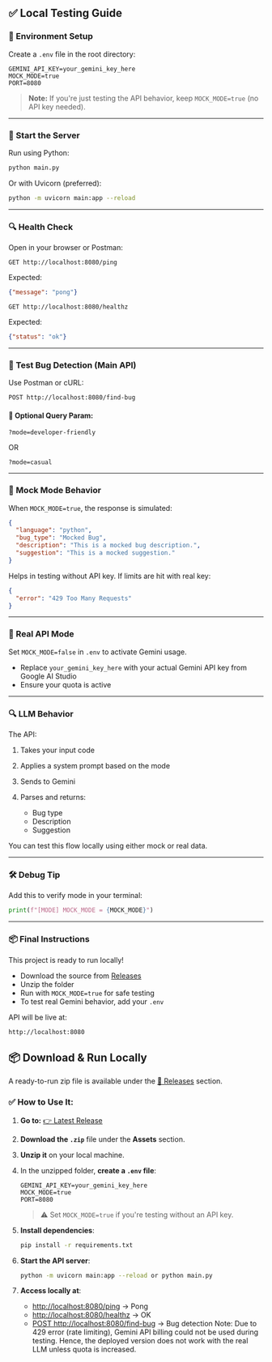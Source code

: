 ## ✅ Local Testing Guide

### 🔧 Environment Setup

Create a `.env` file in the root directory:

```env
GEMINI_API_KEY=your_gemini_key_here
MOCK_MODE=true
PORT=8080
```

> **Note:** If you're just testing the API behavior, keep `MOCK_MODE=true` (no API key needed).

---

### 🚀 Start the Server

Run using Python:

```bash
python main.py
```

Or with Uvicorn (preferred):

```bash
python -m uvicorn main:app --reload
```

---

### 🔍 Health Check

Open in your browser or Postman:

```http
GET http://localhost:8080/ping
```

Expected:

```json
{"message": "pong"}
```

```http
GET http://localhost:8080/healthz
```

Expected:

```json
{"status": "ok"}
```

---

### 🧪 Test Bug Detection (Main API)

Use Postman or cURL:

```http
POST http://localhost:8080/find-bug
```

#### 🔧 Optional Query Param:

```http
?mode=developer-friendly
```

OR

```http
?mode=casual
```

---

### 🪪 Mock Mode Behavior

When `MOCK_MODE=true`, the response is simulated:

```json
{
  "language": "python",
  "bug_type": "Mocked Bug",
  "description": "This is a mocked bug description.",
  "suggestion": "This is a mocked suggestion."
}
```

Helps in testing without API key. If limits are hit with real key:

```json
{
  "error": "429 Too Many Requests"
}
```

---

### 🧠 Real API Mode

Set `MOCK_MODE=false` in `.env` to activate Gemini usage.

* Replace `your_gemini_key_here` with your actual Gemini API key from Google AI Studio
* Ensure your quota is active

---

### 🔍 LLM Behavior

The API:

1. Takes your input code
2. Applies a system prompt based on the mode
3. Sends to Gemini
4. Parses and returns:

   * Bug type
   * Description
   * Suggestion

You can test this flow locally using either mock or real data.

---

### 🛠️ Debug Tip

Add this to verify mode in your terminal:

```python
print(f"[MODE] MOCK_MODE = {MOCK_MODE}")
```

---

### 📦 Final Instructions

This project is ready to run locally!

* Download the source from [Releases](https://github.com/your-repo/releases)
* Unzip the folder
* Run with `MOCK_MODE=true` for safe testing
* To test real Gemini behavior, add your `.env`

API will be live at:

```
http://localhost:8080
```


## 📦 Download & Run Locally

A ready-to-run zip file is available under the [🔗 Releases](https://github.com/your-username/your-repo-name/releases) section.

### ✅ How to Use It:

1. **Go to:** [👉 Latest Release](https://github.com/your-username/your-repo-name/releases)

2. **Download the `.zip`** file under the **Assets** section.

3. **Unzip it** on your local machine.

4. In the unzipped folder, **create a `.env` file**:

   ```env
   GEMINI_API_KEY=your_gemini_key_here
   MOCK_MODE=true
   PORT=8080
   ```

   > ⚠️ Set `MOCK_MODE=true` if you're testing without an API key.

5. **Install dependencies**:

   ```bash
   pip install -r requirements.txt
   ```

6. **Start the API server**:

   ```bash
   python -m uvicorn main:app --reload or python main.py
   ```

7. **Access locally at**:

   * [http://localhost:8080/ping](http://localhost:8080/ping) → Pong
   * [http://localhost:8080/healthz](http://localhost:8080/healthz) → OK
   * [POST http://localhost:8080/find-bug](http://localhost:8080/find-bug) → Bug detection
Note: Due to 429 error (rate limiting), Gemini API billing could not be used during testing. Hence, the deployed version does not work with the real LLM unless quota is increased.

